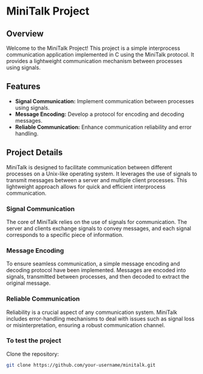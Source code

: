 # MiniTalk Project

## Overview

Welcome to the MiniTalk Project! This project is a simple interprocess communication application implemented in C using the MiniTalk protocol. It provides a lightweight communication mechanism between processes using signals.

## Features

- **Signal Communication:** Implement communication between processes using signals.
- **Message Encoding:** Develop a protocol for encoding and decoding messages.
- **Reliable Communication:** Enhance communication reliability and error handling.

## Project Details

MiniTalk is designed to facilitate communication between different processes on a Unix-like operating system. It leverages the use of signals to transmit messages between a server and multiple client processes. This lightweight approach allows for quick and efficient interprocess communication.

### Signal Communication

The core of MiniTalk relies on the use of signals for communication. The server and clients exchange signals to convey messages, and each signal corresponds to a specific piece of information.

### Message Encoding

To ensure seamless communication, a simple message encoding and decoding protocol have been implemented. Messages are encoded into signals, transmitted between processes, and then decoded to extract the original message.

### Reliable Communication

Reliability is a crucial aspect of any communication system. MiniTalk includes error-handling mechanisms to deal with issues such as signal loss or misinterpretation, ensuring a robust communication channel.


### To test the project

Clone the repository:

   ```bash
   git clone https://github.com/your-username/minitalk.git
